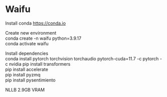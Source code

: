 # Waifu

Install conda
https://conda.io

Create new environment  
conda create -n waifu python=3.9.17  
conda activate waifu  

Install dependencies  
conda install pytorch torchvision torchaudio pytorch-cuda=11.7 -c pytorch -c nvidia
pip install transformers  
pip install accelerate   
pip install pyzmq  
pip install pysentimiento

NLLB 2.9GB VRAM
